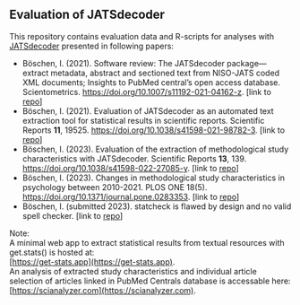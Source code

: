 ## Evaluation of JATSdecoder
This repository contains evaluation data and R-scripts for analyses with [JATSdecoder](https://github.com/ingmarboeschen/JATSdecoder) presented in following papers:
- Böschen, I. (2021). Software review: The JATSdecoder package—extract metadata, abstract and sectioned text from NISO-JATS coded XML documents; Insights to PubMed central’s open access database. Scientometrics. https://doi.org/10.1007/s11192-021-04162-z. [link to [repo](https://github.com/ingmarboeschen/JATSdecoderEvaluation/tree/main/Evaluation_PubMedCentral_data)]
- Böschen, I. (2021). Evaluation of JATSdecoder as an automated text extraction tool for statistical results in scientific reports. Scientific Reports **11**, 19525. https://doi.org/10.1038/s41598-021-98782-3. [link to [repo](https://github.com/ingmarboeschen/JATSdecoderEvaluation/tree/main/Evaluation_get.stats_data)]
- Böschen, I. (2023). Evaluation of the extraction of methodological study characteristics with JATSdecoder. Scientific Reports **13**, 139. https://doi.org/10.1038/s41598-022-27085-y. [link to [repo](https://github.com/ingmarboeschen/JATSdecoderEvaluation/tree/main/Evaluation_study.character_data)]
- Böschen, I. (2023). Changes in methodological study characteristics in psychology between 2010-2021. PLOS ONE 18(5). https://doi.org/10.1371/journal.pone.0283353. [link to [repo](https://github.com/ingmarboeschen/JATSdecoderEvaluation/tree/main/Study_ChangesInMethodologyInPsychology)]
- Böschen, I. (submitted 2023). statcheck is flawed by design and no valid spell checker. [link to [repo](https://github.com/ingmarboeschen/JATSdecoderEvaluation/tree/main/Check_statcheck)]

Note:  
A minimal web app to extract statistical results from textual resources with get.stats() is hosted at:  
[https://get-stats.app](https://get-stats.app).  
An analysis of extracted study characteristics and individual article selection of articles linked in PubMed Centrals database is accessable here:  
[https://scianalyzer.com](https://scianalyzer.com).
